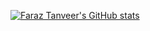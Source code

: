 [![Faraz Tanveer's GitHub stats](https://github-readme-stats.vercel.app/api?username=faraztanveer&show_icons=true&theme=radical&count_private=true)](https://github.com/faraztanveer)
